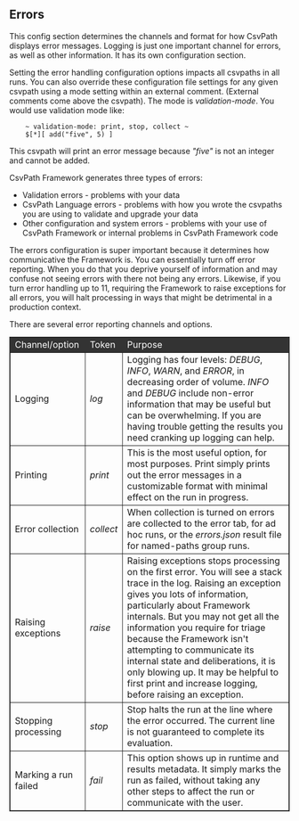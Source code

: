 ## Errors

This config section determines the channels and format for how CsvPath displays error messages. Logging is just one important channel for errors, as well as other information. It has its own configuration section.

Setting the error handling configuration options impacts all csvpaths in all runs. You can also override these configuration file settings for any given csvpath using a mode setting within an external comment. (External comments come above the csvpath). The mode is <i>validation-mode</i>. You would use validation mode like:

```
    ~ validation-mode: print, stop, collect ~
    $[*][ add("five", 5) ]
```
This csvpath will print an error message because <i>"five"</i> is not an integer and cannot be added.

CsvPath Framework generates three types of errors:
- Validation errors - problems with your data
- CsvPath Language errors - problems with how you wrote the csvpaths you are using to validate and upgrade your data
- Other configuration and system errors - problems with your use of CsvPath Framework or internal problems in CsvPath Framework code

The errors configuration is super important because it determines how communicative the Framework is. You can essentially turn off error reporting. When you do that you deprive yourself of information and may confuse not seeing errors with there not being any errors. Likewise, if you turn error handling up to 11, requiring the Framework to raise exceptions for all errors, you will halt processing in ways that might be detrimental in a production context.

There are several error reporting channels and options.
<table border='1' cellspacing='0' cellpadding='2' style='border:1px solid #333;margin-top:10px'>
<tr>
    <td style='background-color:#333;color:#fff'>Channel/option</td>
    <td style='background-color:#333;color:#fff'>Token</td>
    <td style='background-color:#333;color:#fff'>Purpose</td>
</tr>
<tr>
    <td>Logging</td>
    <td><i>log</i></td>
    <td>Logging has four levels: <i>DEBUG</i>, <i>INFO</i>, <i>WARN</i>, and <i>ERROR</i>, in decreasing order of volume. <i>INFO</i> and <i>DEBUG</i> include non-error information that may be useful but can be overwhelming. If you are having trouble getting the results you need cranking up logging can help.</td>
</tr>
<tr>
    <td>Printing</td>
    <td><i>print</i></td>
    <td>This is the most useful option, for most purposes. Print simply prints out the error messages in a customizable format with minimal effect on the run in progress.</td>
</tr>
<tr>
    <td>Error collection</td>
    <td><i>collect</i></td>
    <td>When collection is turned on errors are collected to the error tab, for ad hoc runs, or the <i>errors.json</i> result file for named-paths group runs.</td>
</tr>
<tr>
    <td>Raising exceptions</td>
    <td><i>raise</i></td>
    <td>Raising exceptions stops processing on the first error. You will see a stack trace in the log. Raising an exception gives you lots of information, particularly about Framework internals. But you may not get all the information you require for triage because the Framework isn't attempting to communicate its internal state and deliberations, it is only blowing up. It may be helpful to first print and increase logging, before raising an exception.</td>
</tr>
<tr>
    <td>Stopping processing</td>
    <td><i>stop</i></td>
    <td>Stop halts the run at the line where the error occurred. The current line is not guaranteed to complete its evaluation.</td>
</tr>
<tr>
    <td>Marking a run failed </td>
    <td><i>fail</i></td>
    <td>This option shows up in runtime and results metadata. It simply marks the run as failed, without taking any other steps to affect the run or communicate with the user.</td>
</tr>
</table>


